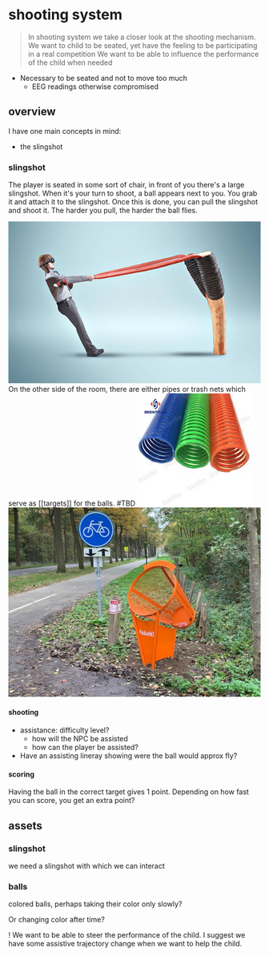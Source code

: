 # shooting system

>In shooting system we take a closer look at the shooting mechanism. 
>We want to child to be seated, yet have the feeling to be participating in a real competition
>We want to be able to influence the performance of the child when needed

-   Necessary to be seated and not to move too much 
	-   EEG readings otherwise compromised
## overview

I have one main concepts in mind: 
- the slingshot

### slingshot

The player is seated in some sort of chair, in front of you there's a large slingshot.
When it's your turn to shoot, a ball appears next to you. You grab it and attach it to the slingshot. 
Once this is done, you can pull the slingshot and shoot it. The harder you pull, the harder the ball flies.

![slingshot](./imgs/slingshot.jpg)
On the other side of the room, there are either pipes or trash nets which serve as [[targets]] for the balls. #TBD
![pipes](./imgs/pipes.jpeg) ![buckets](./imgs/blikvanger.jpg)

#### shooting
- assistance: difficulty level?
	- how will the NPC be assisted
	- how can the player be assisted?
- Have an assisting lineray showing were the ball would approx fly?

#### scoring
Having the ball in the correct target gives 1 point.
Depending on how fast you can score, you get an extra point?

## assets

### slingshot

we need a slingshot with which we can interact

### balls

colored balls, perhaps taking their color only slowly?

Or changing color after time? 

! We want to be able to steer the performance of the child. I suggest we have some assistive trajectory change when we want to help the child.